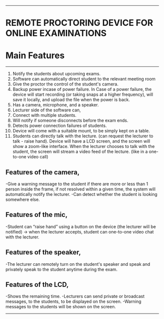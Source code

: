 ___
#  REMOTE PROCTORING DEVICE FOR ONLINE EXAMINATIONS


# Main Features
___
1. Notify the students about upcoming exams.
2. Software can automatically direct student to the relevant  meeting room
3. Give the proctor the control of the student's camera.
4. Backup power incase of power failure. In Case of a power failure, the device will start recording (or taking snaps at a higher frequency), will save it locally, and upload the file when the power is back.
6. Has a camera, microphone, and a speaker.
7. Lecturer side of the software can,
8. Connect with multiple students.
9. Will notify if someone disconnects before the exam ends.
10. Detects power connection failures of students.
11. Device will come with a suitable mount, to be simply kept on a table.
12. Students can directly talk with the lecture. (can request the lecturer to talk - raise hand). Device will have a LCD screen, and the screen will show a zoom-like interface. When the lecturer chooses to talk with the student, the screen will stream a video feed of the lecture. (like in a one-to-one video call)

## Features of the camera,
-Give a warning message to the student if there are more or less than 1 person inside the frame, if not resolved within a given time, the system will automatically notify the lecturer.
-Can detect whether the student is looking somewhere else.

## Features of the mic,
-Student can “raise hand” using a button on the device (the lecturer will be notified) → when the lecturer accepts, student can one-to-one video chat with the lecturer.

## Features of the speaker,
-The lecturer can remotely turn on the student's speaker and speak and privately speak to the student anytime during the exam.

## Features of the LCD,
-Shows the remaining time.
-Lecturers can send private or broadcast messages, to the students, to be displayed on the screen.
-Warning messages to the students will be shown on the screen.

___

<!--- # eYY-3yp-project-template

This is a sample repository you can use for your Embedded Systems project. Once you followed these instructions, remove the text and add a brief introduction to here.

### Enable GitHub Pages

You can put the things to be shown in GitHub pages into the _docs/_ folder. Both html and md file formats are supported. You need to go to settings and enable GitHub pages and select _main_ branch and _docs_ folder from the dropdowns, as shown in the below image.

![image](https://user-images.githubusercontent.com/11540782/98789936-028d3600-2429-11eb-84be-aaba665fdc75.png)

### Special Configurations

These projects will be automatically added into [https://projects.ce.pdn.ac.lk](). If you like to show more details about your project on this site, you can fill the parameters in the file, _/docs/index.json_

```
{
  "title": "This is the title of the project",
  "team": [
    {
      "name": "Team Member Name 1",
      "email": "email@eng.pdn.ac.lk",
      "eNumber": "E/yy/xxx"
    },
    {
      "name": "Team Member Name 2",
      "email": "email@eng.pdn.ac.lk",
      "eNumber": "E/yy/xxx"
    },
    {
      "name": "Team Member Name 3",
      "email": "email@eng.pdn.ac.lk",
      "eNumber": "E/yy/xxx"
    }
  ],
  "supervisors": [
    {
      "name": "Dr. Supervisor 1",
      "email": "email@eng.pdn.ac.lk"
    },
    {
      "name": "Supervisor 2",
      "email": "email@eng.pdn.ac.lk"
    }
  ],
  "tags": ["Web", "Embedded Systems"]
}
```

Once you filled this _index.json_ file, please verify the syntax is correct. (You can use [this](https://jsonlint.com/) tool).

### Page Theme

A custom theme integrated with this GitHub Page, which is based on [github.com/cepdnaclk/eYY-project-theme](https://github.com/cepdnaclk/eYY-project-theme). If you like to remove this default theme, you can remove the file, _docs/\_config.yml_ and use HTML based website.
-->
